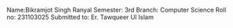 Name:Bikramjot Singh Ranyal
Semester: 3rd 
Branch: Computer Science
Roll no: 231103025
Submitted to: Er. Tawqueer Ul Islam
